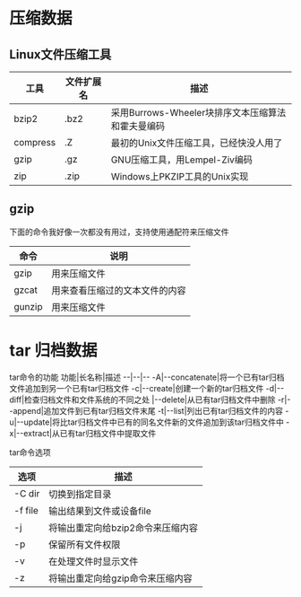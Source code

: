 # 压缩数据
## Linux文件压缩工具
工具|文件扩展名|描述
--|--|--
bzip2|.bz2|采用Burrows-Wheeler块排序文本压缩算法和霍夫曼编码
compress|.Z|最初的Unix文件压缩工具，已经快没人用了
gzip|.gz|GNU压缩工具，用Lempel-Ziv编码
zip|.zip|Windows上PKZIP工具的Unix实现

## gzip

下面的命令我好像一次都没有用过，支持使用通配符来压缩文件

命令|说明
--|--
gzip|用来压缩文件
gzcat|用来查看压缩过的文本文件的内容
gunzip|用来压缩文件

# tar 归档数据

tar命令的功能
功能|长名称|描述
--|--|--
-A|--concatenate|将一个已有tar归档文件追加到另一个已有tar归档文件
-c|--create|创建一个新的tar归档文件
-d|--diff|检查归档文件和文件系统的不同之处
|--delete|从已有tar归档文件中删除
-r|--append|追加文件到已有tar归档文件末尾
-t|--list|列出已有tar归档文件的内容
-u|--update|将比tar归档文件中已有的同名文件新的文件追加到该tar归档文件中
-x|--extract|从已有tar归档文件中提取文件

tar命令选项

选项|描述
--|--
-C dir|切换到指定目录
-f file|输出结果到文件或设备file
-j|将输出重定向给bzip2命令来压缩内容
-p|保留所有文件权限
-v|在处理文件时显示文件
-z|将输出重定向给gzip命令来压缩内容
